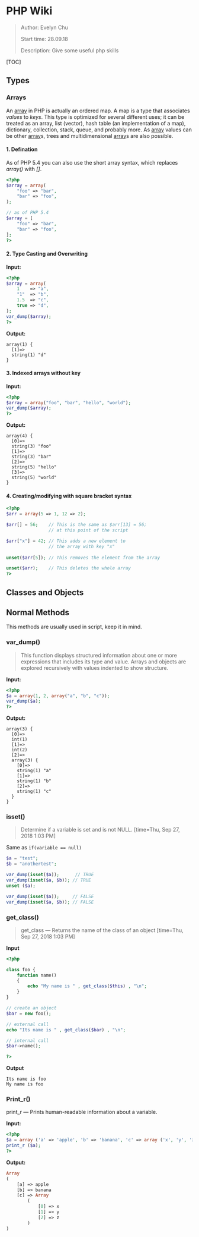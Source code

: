 # PHP Wiki

> Author: Evelyn Chu
>
> Start time: 28.09.18
>
> Description: Give some useful php skills

[TOC]

## Types

### Arrays

An [array](http://php.net/manual/en/language.types.array.php) in PHP is actually an ordered map. A map is a type that associates *values* to *keys*. This type is optimized for several different uses; it can be treated as an array, list (vector), hash table (an implementation of a map), dictionary, collection, stack, queue, and probably more. As [array](http://php.net/manual/en/language.types.array.php) values can be other [array](http://php.net/manual/en/language.types.array.php)s, trees and multidimensional [array](http://php.net/manual/en/language.types.array.php)s are also possible.

#### 1. Defination

As of PHP 5.4 you can also use the short array syntax, which replaces *array()* with *[]*.

```php
<?php
$array = array(
    "foo" => "bar",
    "bar" => "foo",
);

// as of PHP 5.4
$array = [
    "foo" => "bar",
    "bar" => "foo",
];
?>
```

#### 2. Type Casting and Overwriting

**Input:**

```php
<?php
$array = array(
    1    => "a",
    "1"  => "b",
    1.5  => "c",
    true => "d",
);
var_dump($array);
?>
```

**Output:**

```
array(1) {
  [1]=>
  string(1) "d"
}
```



#### 3. Indexed arrays without key

**Input:**

```php
<?php
$array = array("foo", "bar", "hello", "world");
var_dump($array);
?>
```

**Output:**

```
array(4) {
  [0]=>
  string(3) "foo"
  [1]=>
  string(3) "bar"
  [2]=>
  string(5) "hello"
  [3]=>
  string(5) "world"
}
```

#### 4.  Creating/modifying with square bracket syntax

```php
<?php
$arr = array(5 => 1, 12 => 2);

$arr[] = 56;    // This is the same as $arr[13] = 56;
                // at this point of the script

$arr["x"] = 42; // This adds a new element to
                // the array with key "x"
                
unset($arr[5]); // This removes the element from the array

unset($arr);    // This deletes the whole array
?>
```





## Classes and Objects



## Normal Methods

This methods are usually used in script, keep it in mind.

### var_dump()

> This function displays structured information about one or more expressions that includes its type and value. Arrays and objects are explored recursively with values indented to show structure.
>

**Input:**

```php
<?php
$a = array(1, 2, array("a", "b", "c"));
var_dump($a);
?>
```

**Output:**

```shell
array(3) {
  [0]=>
  int(1)
  [1]=>
  int(2)
  [2]=>
  array(3) {
    [0]=>
    string(1) "a"
    [1]=>
    string(1) "b"
    [2]=>
    string(1) "c"
  }
}
```

### isset()

> Determine if a variable is set and is not NULL.
> [time=Thu, Sep 27, 2018 1:03 PM]

Same as `if(variable == null)`

```php
$a = "test";
$b = "anothertest";

var_dump(isset($a));      // TRUE
var_dump(isset($a, $b)); // TRUE
unset ($a);

var_dump(isset($a));     // FALSE
var_dump(isset($a, $b)); // FALSE
```

### get_class()

> get_class — Returns the name of the class of an object
> [time=Thu, Sep 27, 2018 1:03 PM]

**Input**

```php
<?php

class foo {
    function name()
    {
        echo "My name is " , get_class($this) , "\n";
    }
}

// create an object
$bar = new foo();

// external call
echo "Its name is " , get_class($bar) , "\n";

// internal call
$bar->name();

?>
```

**Output**

    Its name is foo
    My name is foo

### Print_r()

print_r — Prints human-readable information about a variable.

**Input:**

```php
<?php
$a = array ('a' => 'apple', 'b' => 'banana', 'c' => array ('x', 'y', 'z'));
print_r ($a);
?>
```

**Output:**

```php
Array
(
    [a] => apple
    [b] => banana
    [c] => Array
        (
            [0] => x
            [1] => y
            [2] => z
        )
)
```



